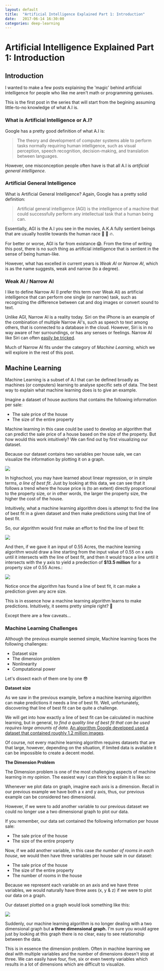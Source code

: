 ```yaml
---
layout: default
title:  "Artificial Intelligence Explained Part 1: Introduction"
date:   2017-06-14 16:30:00
categories: deep-learning
---
```


# Artificial Intelligence Explained Part 1: Introduction

## Introduction

I wanted to make a few posts explaining the 'magic' behind artificial intelligence for people who like me aren't math or programming geniuses. 

This is the first post in the series that will start from the begining assuming little-to-no knowledge of what A.I is. 

### What is Artificial Intelligence or A.I?

Google has a pretty good definition of what A.I is:

>The theory and development of computer systems able to perform tasks normally requiring human intelligence, such as visual perception, speech recognition, decision-making, and translation between languages.

However, one misconception people often have is that all A.I is *artificial general intelligence*. 

### Artificial General Intelligence

What is Artificial General Intelligence? Again, Google has a pretty solid definition:

> Artificial general intelligence (AGI) is the intelligence of a machine that could successfully perform any intellectual task that a human being can.

Essentially, AGI is the A.I you see in the movies, A.K.A fully sentient beings that are usually hostile towards the human race 🔫 🔪 🔥. 

For better or worse, AGI is far from existance 😱. From the time of writing this post, there is no such thing as artificial intelligence that is sentient in the sense of being human-like. 

However, what has excelled in current years is *Weak AI* or *Narrow AI*, which is as the name suggests, weak and narrow (to a degree). 

### Weak AI / Narrow AI

I like to define Narrow AI (I prefer this term over Weak AI) as artificial intelligence that can perform one single (or narrow) task, such as recognizing the difference between cat and dog images or convert sound to text. 

Unlike AGI, Narrow AI is a reality today. Siri on the iPhone is an example of the combination of multiple Narrow AI's, such as speech to text among others, that is connected to a database in the cloud. However, Siri is in no way aware of her surroundings, or has any senses or feelings. Narrow AI like Siri can often [easily be tricked](https://www.youtube.com/watch?v=ijRPlOF2KQE).

Much of Narrow AI fits under the category of *Machine Learning*, which we will explore in the rest of this post. 

## Machine Learning 

Machine Learning is a subset of A.I that can be defined broadly as machines (or computers) learning to analyse specific sets of data. The best way to explain what machine learning does is to give an example. 

Imagine a dataset of house auctions that contains the following information per sale:

* The sale price of the house
* The size of the entire property 

Machine learning in this case could be used to develop an algorithm that can predict the sale price of a house based on the size of the property. But how would this work intuitively? We can find out by first visualizing our dataset.

Because our dataset contains two variables per house sale, we can visualize the information by plotting it on a graph.

![](https://i.imgur.com/mV6YrvG.png)

In highschool, you may have learned about linear regression, or in simple terms, *a line of best fit*. Just by looking at this data, we can see that it follows a trend where the house price is (to an extent) directly proportional to the property size, or in other words, the larger the property size, the higher the cost of the house. 

Intuitively, what a machine learning algorithm does is attempt to find the line of best fit in a given dataset and then make predictions using that line of best fit. 

So, our algorithm would first make an effort to find the line of best fit:

![](https://i.imgur.com/2HCFj5P.png)

And then, if we gave it an input of 0.55 Acres, the machine learning algorithm would draw a line starting from the input value of 0.55 on x axis until it intersects with the line of best fit, and then it would trace a line until it intersects with the y axis to yield a predection of **$13.5 million** for a property size of 0.55 Acres.:

![](https://i.imgur.com/Ku7NSM8.png)

Notice once the algorithm has found a line of best fit, it can make a prediction given any acre size. 

This is in essence how a machine learning algorithm learns to make predictions. Intuitively, it seems pretty simple right? 🎉

Except there are a few caveats...

### Machine Learning Challenges

Although the previous example seemed simple, Machine learning faces the following challenges:

* Dataset size
* The dimension problem 
* Nonlinearity
* Computational power

Let's dissect each of them one by one 😎

**Dataset size**

As we saw in the previous example, before a machine learning algorithm can make predictions it needs a line of best fit. Well, unfortunately, discovering that line of best fit can be quite a challenge. 

We will get into how exactly a line of best fit can be calculated in machine learning, but in general, *to find a quality line of best fit that can be used requires large amounts of data.* [An algorithm Google developed used a dataset that contained roughly 1.2 million images](https://cacm.acm.org/magazines/2017/6/217745-imagenet-classification-with-deep-convolutional-neural-networks/fulltext).

Of course, not every machine learning algorithm requires datasets that are that large, however, depending on the situation, if limited data is available it can be impossible to create a decent model. 

**The Dimension Problem**

The Dimension problem is one of the most challenging aspects of machine learning in my opinion. The easiest way I can think to explain it is like so:

Whenever we plot data on graph, imagine each axis is a dimension. Recall in our previous example we have both a x and y axis, thus, our previous example can be considered two dimensional. 

However, if we were to add another variable to our previous dataset we could no longer use a two dimensional graph to plot our data. 

If you remember, our data set contained the following information per house sale:

* The sale price of the house
* The size of the entire property 

Now, if we add another variable, in this case *the number of rooms in each house*, we would then have three variables per house sale in our dataset: 

* The sale price of the house
* The size of the entire property 
* The number of rooms in the house

Because we represent each variable on an axis and we have three variables, we would naturally have three axes (x, y & z) if we were to plot our data on a graph. 

Our dataset plotted on a graph would look something like this:

![](https://i.imgur.com/lYGbzkU.png)

Suddenly, our machine learning algorithm is no longer dealing with a two dimensional graph but **a three dimensional graph.** I'm sure you would agree just by looking at this graph there is no clear, easy to see relationship between the data. 

This is in essence the dimension problem. Often in machine learning we deal with multiple variables and the number of dimensions doesn't stop at three. We can easily have four, five, six or even twenty variables which results in a lot of dimensions which are difficult to visualize.  



